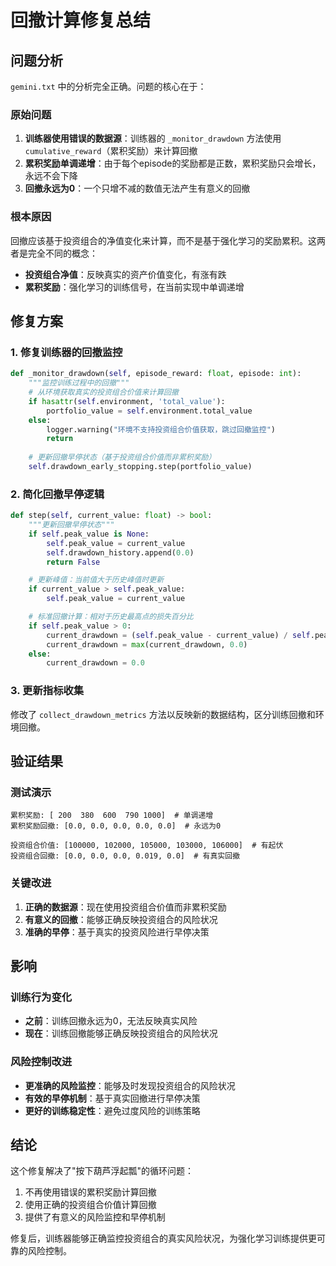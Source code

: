 # 回撤计算修复总结

## 问题分析

`gemini.txt` 中的分析完全正确。问题的核心在于：

### 原始问题
1. **训练器使用错误的数据源**：训练器的 `_monitor_drawdown` 方法使用 `cumulative_reward`（累积奖励）来计算回撤
2. **累积奖励单调递增**：由于每个episode的奖励都是正数，累积奖励只会增长，永远不会下降
3. **回撤永远为0**：一个只增不减的数值无法产生有意义的回撤

### 根本原因
回撤应该基于投资组合的净值变化来计算，而不是基于强化学习的奖励累积。这两者是完全不同的概念：
- **投资组合净值**：反映真实的资产价值变化，有涨有跌
- **累积奖励**：强化学习的训练信号，在当前实现中单调递增

## 修复方案

### 1. 修复训练器的回撤监控
```python
def _monitor_drawdown(self, episode_reward: float, episode: int):
    """监控训练过程中的回撤"""
    # 从环境获取真实的投资组合价值来计算回撤
    if hasattr(self.environment, 'total_value'):
        portfolio_value = self.environment.total_value
    else:
        logger.warning("环境不支持投资组合价值获取，跳过回撤监控")
        return
    
    # 更新回撤早停状态（基于投资组合价值而非累积奖励）
    self.drawdown_early_stopping.step(portfolio_value)
```

### 2. 简化回撤早停逻辑
```python
def step(self, current_value: float) -> bool:
    """更新回撤早停状态"""
    if self.peak_value is None:
        self.peak_value = current_value
        self.drawdown_history.append(0.0)
        return False

    # 更新峰值：当前值大于历史峰值时更新
    if current_value > self.peak_value:
        self.peak_value = current_value

    # 标准回撤计算：相对于历史最高点的损失百分比
    if self.peak_value > 0:
        current_drawdown = (self.peak_value - current_value) / self.peak_value
        current_drawdown = max(current_drawdown, 0.0)
    else:
        current_drawdown = 0.0
```

### 3. 更新指标收集
修改了 `collect_drawdown_metrics` 方法以反映新的数据结构，区分训练回撤和环境回撤。

## 验证结果

### 测试演示
```
累积奖励: [ 200  380  600  790 1000]  # 单调递增
累积奖励回撤: [0.0, 0.0, 0.0, 0.0, 0.0]  # 永远为0

投资组合价值: [100000, 102000, 105000, 103000, 106000]  # 有起伏
投资组合回撤: [0.0, 0.0, 0.0, 0.019, 0.0]  # 有真实回撤
```

### 关键改进
1. **正确的数据源**：现在使用投资组合价值而非累积奖励
2. **有意义的回撤**：能够正确反映投资组合的风险状况
3. **准确的早停**：基于真实的投资风险进行早停决策

## 影响

### 训练行为变化
- **之前**：训练回撤永远为0，无法反映真实风险
- **现在**：训练回撤能够正确反映投资组合的风险状况

### 风险控制改进
- **更准确的风险监控**：能够及时发现投资组合的风险状况
- **有效的早停机制**：基于真实回撤进行早停决策
- **更好的训练稳定性**：避免过度风险的训练策略

## 结论

这个修复解决了"按下葫芦浮起瓢"的循环问题：
1. 不再使用错误的累积奖励计算回撤
2. 使用正确的投资组合价值计算回撤
3. 提供了有意义的风险监控和早停机制

修复后，训练器能够正确监控投资组合的真实风险状况，为强化学习训练提供更可靠的风险控制。